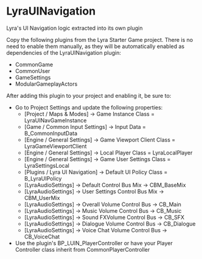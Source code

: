 # LyraUINavigation
Lyra's UI Navigation logic extracted into its own plugin

Copy the following plugins from the Lyra Starter Game project. There is no need to enable them manually, as they will be automatically enabled as dependencies of the LyraUINavigation plugin:
- CommonGame
- CommonUser
- GameSettings
- ModularGameplayActors

After adding this plugin to your project and enabling it, be sure to:
- Go to Project Settings and update the following properties:
  - [Project / Maps & Modes] -> Game Instance Class = LyraUINavGameInstance
  - [Game / Common Input Settings] -> Input Data = B_CommonInputData
  - [Engine / General Settings] -> Game Viewport Client Class = LyraGameViewportClient
  - [Engine / General Settings] -> Local Player Class = LyraLocalPlayer
  - [Engine / General Settings] -> Game User Settings Class = LyraSettingsLocal
  - [Plugins / Lyra UI Navigation] -> Default UI Policy Class = B_LyraUIPolicy
  - [LyraAudioSettings] -> Default Control Bus Mix -> CBM_BaseMix
  - [LyraAudioSettings] -> User Settings Control Bus Mix -> CBM_UserMix
  - [LyraAudioSettings] -> Overall Volume Control Bus -> CB_Main
  - [LyraAudioSettings] -> Music Volume Control Bus -> CB_Music
  - [LyraAudioSettings] -> Sound FXVolume Control Bus -> CB_SFX
  - [LyraAudioSettings] -> Dialogue Volume Control Bus -> CB_Dialogue
  - [LyraAudioSettings] -> Voice Chat Volume Control Bus -> CB_VoiceChat
- Use the plugin's BP_LUIN_PlayerController or have your Player Controller class inherit from CommonPlayerController
